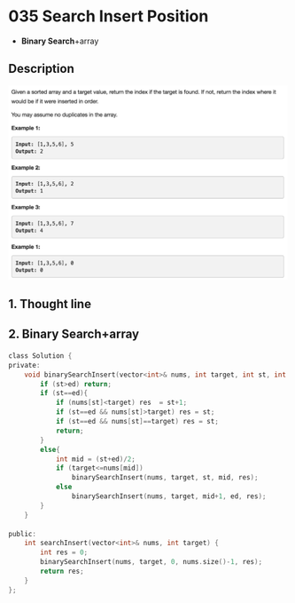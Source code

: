 # 035 Search Insert Position
- **Binary Search**+array

## Description
![IMAGE](resources/7C3DE7F9BF61C1E90D65A6E3236EE352.jpg)

## 1. Thought line



## 2. **Binary Search**+array

```c
class Solution {
private:
    void binarySearchInsert(vector<int>& nums, int target, int st, int ed, int& res){
        if (st>ed) return;
        if (st==ed){
            if (nums[st]<target) res  = st+1;
            if (st==ed && nums[st]>target) res = st;
            if (st==ed && nums[st]==target) res = st;
            return;
        }
        else{
            int mid = (st+ed)/2;
            if (target<=nums[mid])
                binarySearchInsert(nums, target, st, mid, res);
            else
                binarySearchInsert(nums, target, mid+1, ed, res);
        }
    }

public:
    int searchInsert(vector<int>& nums, int target) {
        int res = 0;
        binarySearchInsert(nums, target, 0, nums.size()-1, res);
        return res;
    }
};
```

